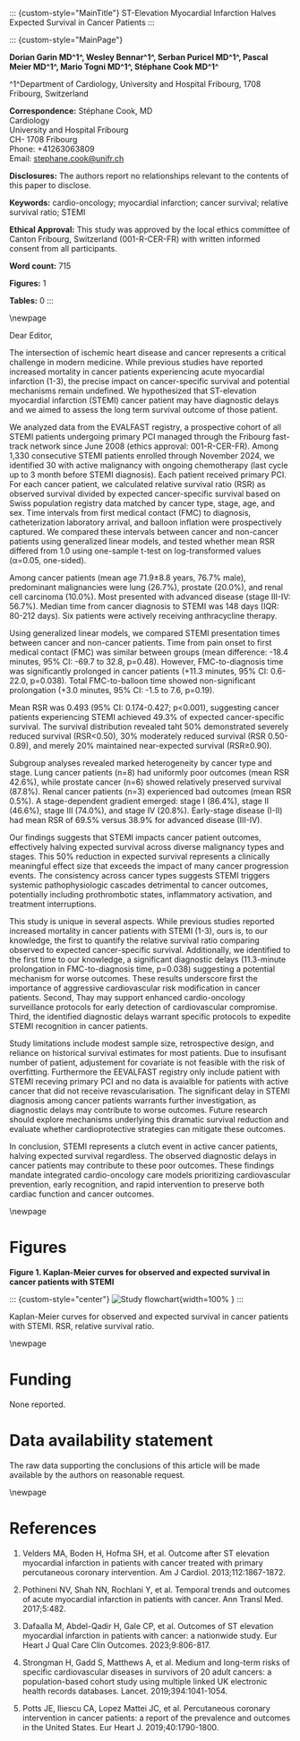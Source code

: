 ::: {custom-style="MainTitle"}
ST-Elevation Myocardial Infarction Halves Expected Survival in Cancer Patients
:::

::: {custom-style="MainPage"}

**Dorian Garin MD^1^, Wesley Bennar^1^, Serban Puricel MD^1^, Pascal Meier MD^1^, Mario Togni MD^1^, Stéphane Cook MD^1^**

^1^Department of Cardiology, University and Hospital Fribourg, 1708 Fribourg, Switzerland

**Correspondence:**
Stéphane Cook, MD  
Cardiology  
University and Hospital Fribourg  
CH- 1708 Fribourg  
Phone: +41263063809  
Email: stephane.cook@unifr.ch

**Disclosures:** The authors report no relationships relevant to the contents of this paper to disclose.

**Keywords:** cardio-oncology; myocardial infarction; cancer survival; relative survival ratio; STEMI

**Ethical Approval:** This study was approved by the local ethics committee of Canton Fribourg, Switzerland (001-R-CER-FR) with written informed consent from all participants.

**Word count:** 715

**Figures:** 1

**Tables:** 0
:::

\newpage

Dear Editor,



The intersection of ischemic heart disease and cancer represents a critical challenge in modern medicine. While previous studies have reported increased mortality in cancer patients experiencing acute myocardial infarction (1-3), the precise impact on cancer-specific survival and potential mechanisms remain undefined. We hypothesized that ST-elevation myocardial infarction (STEMI) cancer patient may have diagnostic delays and we aimed to assess the long term survival outcome of those patient.



We analyzed data from the EVALFAST registry, a prospective cohort of all STEMI patients undergoing primary PCI managed through the Fribourg fast-track network since June 2008 (ethics approval: 001-R-CER-FR). Among 1,330 consecutive STEMI patients enrolled through November 2024, we identified 30 with active malignancy with ongoing chemotherapy (last cycle up to 3 month before STEMI diagnosis). Each patient received primary PCI. For each cancer patient, we calculated relative survival ratio (RSR) as observed survival divided by expected cancer-specific survival based on Swiss population registry data matched by cancer type, stage, age, and sex. Time intervals from first medical contact (FMC) to diagnosis, catheterization laboratory arrival, and balloon inflation were prospectively captured. We compared these intervals between cancer and non-cancer patients using generalized linear models, and tested whether mean RSR differed from 1.0 using one-sample t-test on log-transformed values (α=0.05, one-sided).


Among cancer patients (mean age 71.9±8.8 years, 76.7% male), predominant malignancies were lung (26.7%), prostate (20.0%), and renal cell carcinoma (10.0%). Most presented with advanced disease (stage III-IV: 56.7%). Median time from cancer diagnosis to STEMI was 148 days (IQR: 80-212 days). Six patients were actively receiving anthracycline therapy.


Using generalized linear models, we compared STEMI presentation times between cancer and non-cancer patients. Time from pain onset to first medical contact (FMC) was similar between groups (mean difference: -18.4 minutes, 95% CI: -69.7 to 32.8, p=0.48). However, FMC-to-diagnosis time was significantly prolonged in cancer patients (+11.3 minutes, 95% CI: 0.6-22.0, p=0.038). Total FMC-to-balloon time showed non-significant prolongation (+3.0 minutes, 95% CI: -1.5 to 7.6, p=0.19).



Mean RSR was 0.493 (95% CI: 0.174-0.427; p<0.001), suggesting cancer patients experiencing STEMI achieved 49.3% of expected cancer-specific survival. The survival distribution revealed taht 50% demonstrated severely reduced survival (RSR<0.50), 30% moderately reduced survival (RSR 0.50-0.89), and merely 20% maintained near-expected survival (RSR≥0.90).



Subgroup analyses revealed marked heterogeneity by cancer type and stage. Lung cancer patients (n=8) had uniformly poor outcomes (mean RSR 42.6%), while prostate cancer (n=6) showed relatively preserved survival (87.8%). Renal cancer patients (n=3) experienced bad outcomes (mean RSR 0.5%). A stage-dependent gradient emerged: stage I (86.4%), stage II (46.6%), stage III (74.0%), and stage IV (20.8%). Early-stage disease (I-II) had mean RSR of 69.5% versus 38.9% for advanced disease (III-IV).



Our findings suggests that STEMI impacts cancer patient outcomes, effectively halving expected survival across diverse malignancy types and stages. This 50% reduction in expected survival represents a clinically meaningful effect size that exceeds the impact of many cancer progression events. The consistency across cancer types suggests STEMI triggers systemic pathophysiologic cascades detrimental to cancer outcomes, potentially including prothrombotic states, inflammatory activation, and treatment interruptions.



This study is unique in several aspects. While previous studies reported increased mortality in cancer patients with STEMI (1-3), ours is, to our knowledge, the first to quantify the relative survival ratio comparing observed to expected cancer-specific survival. Additionally, we identified to the first time to our knowledge, a significant diagnostic delays (11.3-minute prolongation in FMC-to-diagnosis time, p=0.038) suggesting a potential mechanism for worse outcomes. These results underscore first the  importance of aggressive cardiovascular risk modification in cancer patients. Second, Thay may support enhanced cardio-oncology surveillance protocols for early detection of cardiovascular compromise. Third, the identified diagnostic delays warrant specific protocols to expedite STEMI recognition in cancer patients.



Study limitations include modest sample size, retrospective design, and reliance on historical survival estimates for most patients. Due to insufisant number of patient, adjustement for covariate is not feasible with the risk of overfitting. Furthermore the EEVALFAST registry only include patient with STEMI receving primary PCI and no data is avaialble for patients with active cancer that did not receive revascularisation. The significant delay in STEMI diagnosis among cancer patients warrants further investigation, as diagnostic delays may contribute to worse outcomes. Future research should explore mechanisms underlying this dramatic survival reduction and evaluate whether cardioprotective strategies can mitigate these outcomes.


In conclusion, STEMI represents a clutch event in active cancer patients, halving expected survival regardless. The observed diagnostic delays in cancer patients may contribute to these poor outcomes. These findings mandate integrated cardio-oncology care models prioritizing cardiovascular prevention, early recognition, and rapid intervention to preserve both cardiac function and cancer outcomes.

\newpage

# Figures

**Figure 1. Kaplan-Meier curves for observed and expected survival in cancer patients with STEMI**

::: {custom-style="center"}
![Study flowchart](figures/fig1.png "Figure 1 – Kaplan-Meier curves for observed and expected survival in cancer patients with STEMI"){width=100%
}
:::

Kaplan-Meier curves for observed and expected survival in cancer patients with STEMI.
RSR, relative survival ratio.



\newpage

# Funding

None reported.

# Data availability statement

The raw data supporting the conclusions of this article will be made available by the authors on reasonable request.

\newpage

# References

1. Velders MA, Boden H, Hofma SH, et al. Outcome after ST elevation myocardial infarction in patients with cancer treated with primary percutaneous coronary intervention. Am J Cardiol. 2013;112:1867-1872.

2. Pothineni NV, Shah NN, Rochlani Y, et al. Temporal trends and outcomes of acute myocardial infarction in patients with cancer. Ann Transl Med. 2017;5:482.

3. Dafaalla M, Abdel-Qadir H, Gale CP, et al. Outcomes of ST elevation myocardial infarction in patients with cancer: a nationwide study. Eur Heart J Qual Care Clin Outcomes. 2023;9:806-817.

4. Strongman H, Gadd S, Matthews A, et al. Medium and long-term risks of specific cardiovascular diseases in survivors of 20 adult cancers: a population-based cohort study using multiple linked UK electronic health records databases. Lancet. 2019;394:1041-1054.

5. Potts JE, Iliescu CA, Lopez Mattei JC, et al. Percutaneous coronary intervention in cancer patients: a report of the prevalence and outcomes in the United States. Eur Heart J. 2019;40:1790-1800.
